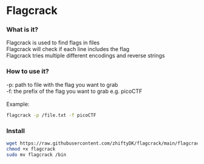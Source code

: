 # Flagcrack

### What is it?
Flagcrack is used to find flags in files </br>
Flagcrack will check if each line includes the flag </br>
Flagcrack tries multiple different encodings and reverse strings </br>

### How to use it?
-p: path to file with the flag you want to grab </br>
-f: the prefix of the flag you want to grab e.g. picoCTF </br>
</br>
Example:
```bash
flagcrack -p /file.txt -f picoCTF
```

### Install
```bash
wget https://raw.githubusercontent.com/zhiftyDK/flagcrack/main/flagcrack
chmod +x flagcrack
sudo mv flagcrack /bin
```
